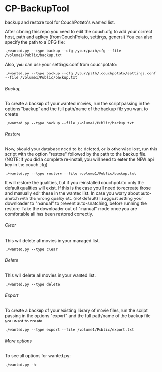 CP-BackupTool
=============

backup and restore tool for CouchPotato's wanted list.

After cloning this repo you need to edit the couch.cfg to add your correct host, path and apikey (from CouchPotato, settings, general)
You can also specify the path to a CFG file:
```
./wanted.py --type backup --cfg /your/path/cfg --file /volume1/Public/backup.txt
```
Also, you can use your settings.conf from couchpotato:
```
./wanted.py --type backup --cfg /your/path/.couchpotato/settings.conf --file /volume1/Public/backup.txt
```

###### Backup
To create a backup of your wanted movies, run the script passing in the options "backup" and the full path/name of the backup file you want to create
```
./wanted.py --type backup --file /volume1/Public/backup.txt
```

###### Restore
Now, should your database need to be deleted, or is otherwise lost, run this script with the option "restore" followed by the path to the backup file.
(NOTE: If you did a complete re-install, you will need to enter the NEW api key in the couch.cfg)
```
./wanted.py --type restore --file /volume1/Public/backup.txt
```

It will restore the qualities, but if you reinstalled couchpotato only the default qualities will exist.
If this is the case you'll need to recreate those and manually edit these in the wanted list.
In case you worry about auto-snatch with the wrong quality etc (not default) I suggest setting your downloader to "manual" to prevent auto-snatching, before running the restore. Take the downloader out of "manual" mode once you are comfortable all has been restored correctly.

###### Clear
This will delete all movies in your managed list.
```
./wanted.py --type clear
```

###### Delete
This will delete all movies in your wanted list.
```
./wanted.py --type delete
```

###### Export
To create a backup of your existing library of movie files, run the script passing in the options "export" and the full path/name of the backup file you want to create
```
./wanted.py --type export --file /volume1/Public/export.txt
```

###### More options
To see all options for wanted.py:
```
./wanted.py -h
```
